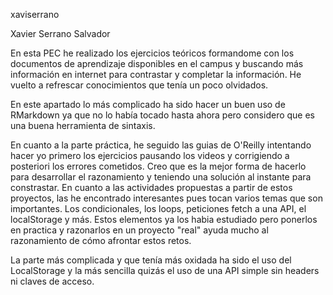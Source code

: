 xaviserrano

Xavier Serrano Salvador

En esta PEC he realizado los ejercicios teóricos formandome con los documentos de aprendizaje disponibles en el campus y buscando más información en internet para contrastar y completar la información. He vuelto a refrescar conocimientos que tenía un poco olvidados.

En este apartado lo más complicado ha sido hacer un buen uso de RMarkdown ya que no lo había tocado hasta ahora pero considero que es una buena herramienta de sintaxis.

En cuanto a la parte práctica, he seguido las guias de O'Reilly intentando hacer yo primero los ejercicios pausando los videos y corrigiendo a posteriori los errores cometidos.
Creo que es la mejor forma de hacerlo para desarrollar el razonamiento y teniendo una solución al instante para constrastar.
En cuanto a las actividades propuestas a partir de estos proyectos, las he encontrado interesantes pues tocan varios temas que son importantes. Los condicionales, los loops, peticiones fetch a una API, el localStorage y más. Estos elementos ya los habia estudiado pero ponerlos en practica y razonarlos en un proyecto "real" ayuda mucho al razonamiento de cómo afrontar estos retos.

La parte más complicada y que tenía más oxidada ha sido el uso del LocalStorage y la más sencilla quizás el uso de una API simple sin headers ni claves de acceso.
